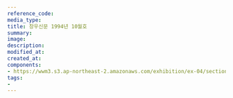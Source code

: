 ```yaml
---
reference_code:
media_type:
title: 창우신문 1994년 10월호
summary:
image:
description:
modified_at:
created_at:
components:
- https://wwm3.s3.ap-northeast-2.amazonaws.com/exhibition/ex-04/section-02/22_창우신문+1994년+10월호.JPG
tags:
-
---
```


